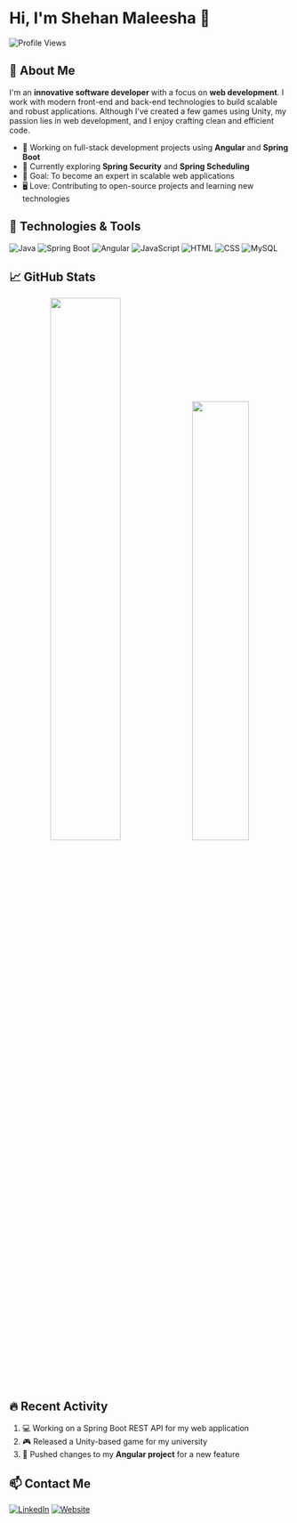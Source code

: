 # Hi, I'm Shehan Maleesha 👋

![Profile Views](https://komarev.com/ghpvc/?username=shehanm95&label=Profile%20views&color=0e75b6&style=flat)

## 🌟 About Me
I'm an **innovative software developer** with a focus on **web development**. I work with modern front-end and back-end technologies to build scalable and robust applications. Although I've created a few games using Unity, my passion lies in web development, and I enjoy crafting clean and efficient code.

- 💼 Working on full-stack development projects using **Angular** and **Spring Boot**
- 🌱 Currently exploring **Spring Security** and **Spring Scheduling**
- 🎯 Goal: To become an expert in scalable web applications
- 🖥️ Love: Contributing to open-source projects and learning new technologies

## 🔧 Technologies & Tools
![Java](https://img.shields.io/badge/Java-ED8B00?style=for-the-badge&logo=java&logoColor=white)
![Spring Boot](https://img.shields.io/badge/Spring%20Boot-6DB33F?style=for-the-badge&logo=spring-boot&logoColor=white)
![Angular](https://img.shields.io/badge/Angular-DD0031?style=for-the-badge&logo=angular&logoColor=white)
![JavaScript](https://img.shields.io/badge/JavaScript-F7DF1E?style=for-the-badge&logo=javascript&logoColor=black)
![HTML](https://img.shields.io/badge/HTML-E34F26?style=for-the-badge&logo=html5&logoColor=white)
![CSS](https://img.shields.io/badge/CSS-1572B6?style=for-the-badge&logo=css3&logoColor=white)
![MySQL](https://img.shields.io/badge/MySQL-4479A1?style=for-the-badge&logo=mysql&logoColor=white)

## 📈 GitHub Stats
<p align="center">
  <img width="50%" src="https://github-readme-stats.vercel.app/api?username=shehanm95&show_icons=true&theme=cobalt" />
  <img width="45%" src="https://github-readme-stats.vercel.app/api/top-langs/?username=shehanm95&layout=compact&theme=cobalt" />
</p>

## 🔥 Recent Activity
<!--START_SECTION:activity-->
1. 💻 Working on a Spring Boot REST API for my web application
2. 🎮 Released a Unity-based game for my university
3. 🚀 Pushed changes to my **Angular project** for a new feature
<!--END_SECTION:activity-->

## 📫 Contact Me
[![LinkedIn](https://img.shields.io/badge/LinkedIn-Shehan%20Maleesha-blue?style=for-the-badge&logo=linkedin)]([https://linkedin.com/in/yourusername](https://www.linkedin.com/in/shehan-maleesha-017a89261/))
[![Website](https://img.shields.io/badge/Website-Shehan%20Maleesha-4E8C2E?style=for-the-badge&logo=about.me)](https://shehanm95.github.io/shehan.com/)

